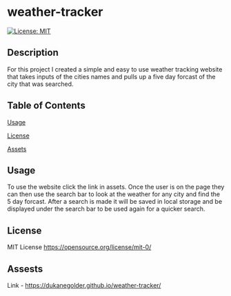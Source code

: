 # weather-tracker

[![License: MIT](https://img.shields.io/badge/License-MIT-yellow.svg)](https://opensource.org/licenses/MIT)

## Description

For this project I created a simple and easy to use weather tracking website that takes inputs of the cities names and pulls up a five day forcast of the city that was searched.

## Table of Contents

[Usage](#usage)

[License](#license)

[Assets](#assests)

## Usage

To use the website click the link in assets.
Once the user is on the page they can then use the search bar to look at the weather for any city and find the 5 day forcast.
After a search is made it will be saved in local storage and be displayed under the search bar to be used again for a quicker search.

## License

MIT License https://opensource.org/license/mit-0/

## Assests

Link - https://dukanegolder.github.io/weather-tracker/
